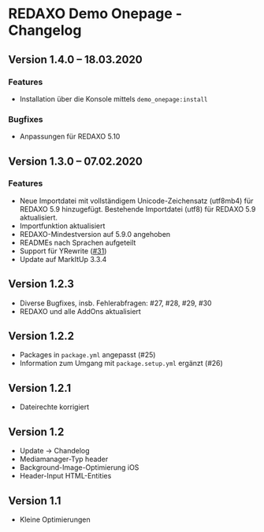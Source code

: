 # REDAXO Demo Onepage - Changelog


## Version 1.4.0 – 18.03.2020

### Features

* Installation über die Konsole mittels `demo_onepage:install`

### Bugfixes

* Anpassungen für REDAXO 5.10


## Version 1.3.0 – 07.02.2020

### Features

* Neue Importdatei mit vollständigem Unicode-Zeichensatz (utf8mb4) für REDAXO 5.9 hinzugefügt. Bestehende Importdatei (utf8) für REDAXO 5.9 aktualisiert.
* Importfunktion aktualisiert
* REDAXO-Mindestversion auf 5.9.0 angehoben
* READMEs nach Sprachen aufgeteilt
* Support für YRewrite ([#31](https://github.com/FriendsOfREDAXO/demo_onepage/issues/31))
* Update auf MarkItUp 3.3.4


## Version 1.2.3

* Diverse Bugfixes, insb. Fehlerabfragen: #27, #28, #29, #30
* REDAXO und alle AddOns aktualisiert


## Version 1.2.2

* Packages in `package.yml` angepasst (#25)
* Information zum Umgang mit `package.setup.yml` ergänzt (#26)


## Version 1.2.1

* Dateirechte korrigiert


## Version 1.2

* Update -> Chandelog
* Mediamanager-Typ header
* Background-Image-Optimierung iOS
* Header-Input HTML-Entities


## Version 1.1

* Kleine Optimierungen
